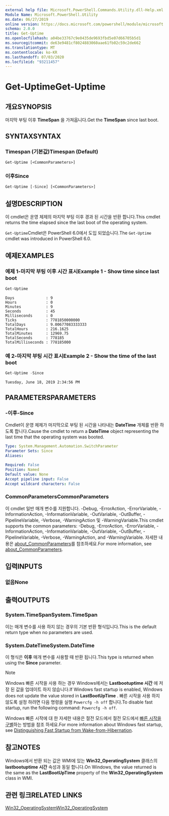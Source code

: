 ```yaml
---
external help file: Microsoft.PowerShell.Commands.Utility.dll-Help.xml
Module Name: Microsoft.PowerShell.Utility
ms.date: 06/27/2019
online version: https://docs.microsoft.com/powershell/module/microsoft.powershell.utility/get-uptime?view=powershell-7&WT.mc_id=ps-gethelp
schema: 2.0.0
title: Get-Uptime
ms.openlocfilehash: a04be33767c9e0435de9693fbd5e07d66705b5d1
ms.sourcegitcommit: de63e9481cf8024883060aae61fb02c59c2de662
ms.translationtype: MT
ms.contentlocale: ko-KR
ms.lasthandoff: 07/03/2020
ms.locfileid: "93211457"
---
```

# <span data-ttu-id="f76f3-102">Get-Uptime</span><span class="sxs-lookup"><span data-stu-id="f76f3-102">Get-Uptime</span></span>

## <span data-ttu-id="f76f3-103">개요</span><span class="sxs-lookup"><span data-stu-id="f76f3-103">SYNOPSIS</span></span>
<span data-ttu-id="f76f3-104">마지막 부팅 이후 **TimeSpan** 을 가져옵니다.</span><span class="sxs-lookup"><span data-stu-id="f76f3-104">Get the **TimeSpan** since last boot.</span></span>

## <span data-ttu-id="f76f3-105">SYNTAX</span><span class="sxs-lookup"><span data-stu-id="f76f3-105">SYNTAX</span></span>

### <span data-ttu-id="f76f3-106">Timespan (기본값)</span><span class="sxs-lookup"><span data-stu-id="f76f3-106">Timespan (Default)</span></span>

```
Get-Uptime [<CommonParameters>]
```

### <span data-ttu-id="f76f3-107">이후</span><span class="sxs-lookup"><span data-stu-id="f76f3-107">Since</span></span>

```
Get-Uptime [-Since] [<CommonParameters>]
```

## <span data-ttu-id="f76f3-108">설명</span><span class="sxs-lookup"><span data-stu-id="f76f3-108">DESCRIPTION</span></span>

<span data-ttu-id="f76f3-109">이 cmdlet은 운영 체제의 마지막 부팅 이후 경과 된 시간을 반환 합니다.</span><span class="sxs-lookup"><span data-stu-id="f76f3-109">This cmdlet returns the time elapsed since the last boot of the operating system.</span></span>

<span data-ttu-id="f76f3-110">`Get-Uptime`Cmdlet은 PowerShell 6.0에서 도입 되었습니다.</span><span class="sxs-lookup"><span data-stu-id="f76f3-110">The `Get-Uptime` cmdlet was introduced in PowerShell 6.0.</span></span>

## <span data-ttu-id="f76f3-111">예제</span><span class="sxs-lookup"><span data-stu-id="f76f3-111">EXAMPLES</span></span>

### <span data-ttu-id="f76f3-112">예제 1-마지막 부팅 이후 시간 표시</span><span class="sxs-lookup"><span data-stu-id="f76f3-112">Example 1 - Show time since last boot</span></span>

```powershell
Get-Uptime
```

```Output
Days              : 9
Hours             : 0
Minutes           : 9
Seconds           : 45
Milliseconds      : 0
Ticks             : 7781850000000
TotalDays         : 9.00677083333333
TotalHours        : 216.1625
TotalMinutes      : 12969.75
TotalSeconds      : 778185
TotalMilliseconds : 778185000
```

### <span data-ttu-id="f76f3-113">예 2-마지막 부팅 시간 표시</span><span class="sxs-lookup"><span data-stu-id="f76f3-113">Example 2 - Show the time of the last boot</span></span>

```powershell
Get-Uptime -Since
```

```Output
Tuesday, June 18, 2019 2:34:56 PM
```

## <span data-ttu-id="f76f3-114">PARAMETERS</span><span class="sxs-lookup"><span data-stu-id="f76f3-114">PARAMETERS</span></span>

### <span data-ttu-id="f76f3-115">-이후</span><span class="sxs-lookup"><span data-stu-id="f76f3-115">-Since</span></span>

<span data-ttu-id="f76f3-116">Cmdlet이 운영 체제가 마지막으로 부팅 된 시간을 나타내는 **DateTime** 개체를 반환 하도록 합니다.</span><span class="sxs-lookup"><span data-stu-id="f76f3-116">Cause the cmdlet to return a **DateTime** object representing the last time that the operating system was booted.</span></span>

```yaml
Type: System.Management.Automation.SwitchParameter
Parameter Sets: Since
Aliases:

Required: False
Position: Named
Default value: None
Accept pipeline input: False
Accept wildcard characters: False
```

### <span data-ttu-id="f76f3-117">CommonParameters</span><span class="sxs-lookup"><span data-stu-id="f76f3-117">CommonParameters</span></span>

<span data-ttu-id="f76f3-118">이 cmdlet 일반 매개 변수를 지원합니다. -Debug, -ErrorAction, -ErrorVariable, -InformationAction, -InformationVariable, -OutVariable, -OutBuffer, -PipelineVariable, -Verbose, -WarningAction 및 -WarningVariable.</span><span class="sxs-lookup"><span data-stu-id="f76f3-118">This cmdlet supports the common parameters: -Debug, -ErrorAction, -ErrorVariable, -InformationAction, -InformationVariable, -OutVariable, -OutBuffer, -PipelineVariable, -Verbose, -WarningAction, and -WarningVariable.</span></span> <span data-ttu-id="f76f3-119">자세한 내용은 [about_CommonParameters](https://go.microsoft.com/fwlink/?LinkID=113216)를 참조하세요.</span><span class="sxs-lookup"><span data-stu-id="f76f3-119">For more information, see [about_CommonParameters](https://go.microsoft.com/fwlink/?LinkID=113216).</span></span>

## <span data-ttu-id="f76f3-120">입력</span><span class="sxs-lookup"><span data-stu-id="f76f3-120">INPUTS</span></span>

### <span data-ttu-id="f76f3-121">없음</span><span class="sxs-lookup"><span data-stu-id="f76f3-121">None</span></span>

## <span data-ttu-id="f76f3-122">출력</span><span class="sxs-lookup"><span data-stu-id="f76f3-122">OUTPUTS</span></span>

### <span data-ttu-id="f76f3-123">System.TimeSpan</span><span class="sxs-lookup"><span data-stu-id="f76f3-123">System.TimeSpan</span></span>

<span data-ttu-id="f76f3-124">이는 매개 변수를 사용 하지 않는 경우의 기본 반환 형식입니다.</span><span class="sxs-lookup"><span data-stu-id="f76f3-124">This is the default return type when no parameters are used.</span></span>

### <span data-ttu-id="f76f3-125">System.DateTime</span><span class="sxs-lookup"><span data-stu-id="f76f3-125">System.DateTime</span></span>

<span data-ttu-id="f76f3-126">이 형식은 **이후** 매개 변수를 사용할 때 반환 됩니다.</span><span class="sxs-lookup"><span data-stu-id="f76f3-126">This type is returned when using the **Since** parameter.</span></span>

> [!NOTE]
> <span data-ttu-id="f76f3-127">Windows 빠른 시작을 사용 하는 경우 Windows에서는 **Lastbootuptime 시간** 에 저장 된 값을 업데이트 하지 않습니다.</span><span class="sxs-lookup"><span data-stu-id="f76f3-127">If Windows fast startup is enabled, Windows does not update the value stored in **LastBootUpTime** .</span></span> <span data-ttu-id="f76f3-128">빠른 시작을 사용 하지 않도록 설정 하려면 다음 명령을 실행 `Powercfg -h off` 합니다.</span><span class="sxs-lookup"><span data-stu-id="f76f3-128">To disable fast startup, run the following command: `Powercfg -h off`.</span></span>
>
> <span data-ttu-id="f76f3-129">Windows 빠른 시작에 대 한 자세한 내용은 절전 모드에서 절전 모드에서 [빠른 시작을 구별](/windows-hardware/drivers/kernel/distinguishing-fast-startup-from-wake-from-hibernation)하는 방법을 참조 하세요.</span><span class="sxs-lookup"><span data-stu-id="f76f3-129">For more information about Windows fast startup, see [Distinguishing Fast Startup from Wake-from-Hibernation](/windows-hardware/drivers/kernel/distinguishing-fast-startup-from-wake-from-hibernation).</span></span>

## <span data-ttu-id="f76f3-130">참고</span><span class="sxs-lookup"><span data-stu-id="f76f3-130">NOTES</span></span>

<span data-ttu-id="f76f3-131">Windows에서 반환 되는 값은 WMI에 있는 **Win32_OperatingSystem** 클래스의 **lastbootuptime 시간** 속성과 동일 합니다.</span><span class="sxs-lookup"><span data-stu-id="f76f3-131">On Windows, the value returned is the same as the **LastBootUpTime** property of the **Win32_OperatingSystem** class in WMI.</span></span>

## <span data-ttu-id="f76f3-132">관련 링크</span><span class="sxs-lookup"><span data-stu-id="f76f3-132">RELATED LINKS</span></span>

[<span data-ttu-id="f76f3-133">Win32_OperatingSystem</span><span class="sxs-lookup"><span data-stu-id="f76f3-133">Win32_OperatingSystem</span></span>](/windows/win32/cimwin32prov/win32-operatingsystem#properties)
